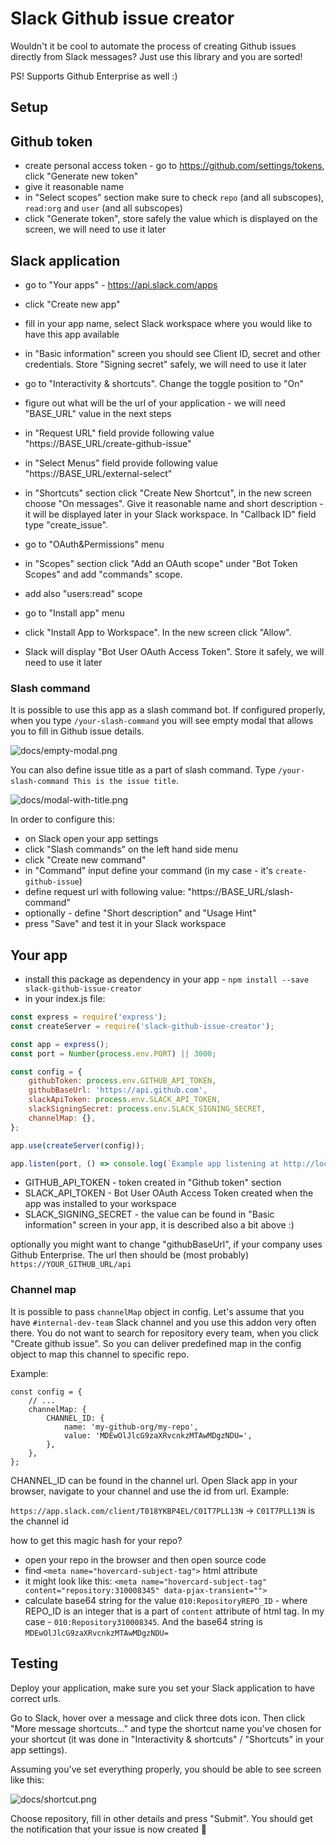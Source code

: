 # Slack Github issue creator

Wouldn't it be cool to automate the process of creating Github issues directly from Slack messages? Just use this library and you are sorted! 

PS! Supports Github Enterprise as well :) 

## Setup

## Github token

* create personal access token - go to https://github.com/settings/tokens, click "Generate new token"
* give it reasonable name
* in "Select scopes" section make sure to check `repo` (and all subscopes), `read:org` and `user` (and all subscopes)
* click "Generate token", store safely the value which is displayed on the screen, we will need to use it later

## Slack application

* go to "Your apps" - https://api.slack.com/apps
* click "Create new app"
* fill in your app name, select Slack workspace where you would like to have this app available

* in "Basic information" screen you should see Client ID, secret and other credentials. Store "Signing secret" safely, we will need to use it later
 
* go to "Interactivity & shortcuts". Change the toggle position to "On"
* figure out what will be the url of your application - we will need "BASE_URL" value in the next steps
* in "Request URL" field provide following value "https://BASE_URL/create-github-issue"
* in "Select Menus" field provide following value "https://BASE_URL/external-select"
* in "Shortcuts" section click "Create New Shortcut", in the new screen choose "On messages". Give it reasonable name and short description - it will be displayed later in your Slack workspace. In "Callback ID" field type "create_issue".

* go to "OAuth&Permissions" menu
* in "Scopes" section click "Add an OAuth scope" under "Bot Token Scopes" and add "commands" scope.
* add also "users:read" scope

* go to "Install app" menu
* click "Install App to Workspace". In the new screen click "Allow". 
* Slack will display "Bot User OAuth Access Token". Store it safely, we will need to use it later

### Slash command

It is possible to use this app as a slash command bot. If configured properly, when you type `/your-slash-command` you will see empty modal that allows you to fill in Github issue details.

![docs/empty-modal.png](docs/empty-modal.png)

You can also define issue title as a part of slash command. Type `/your-slash-command This is the issue title`.

![docs/modal-with-title.png](docs/modal-with-title.png)

In order to configure this:
* on Slack open your app settings 
* click "Slash commands" on the left hand side menu
* click "Create new command"
* in "Command" input define your command (in my case - it's `create-github-issue`)
* define request url with following value: "https://BASE_URL/slash-command"
* optionally - define "Short description" and "Usage Hint"
* press "Save" and test it in your Slack workspace

## Your app

* install this package as dependency in your app - `npm install --save slack-github-issue-creator`
* in your index.js file:
```js
const express = require('express');
const createServer = require('slack-github-issue-creator');

const app = express();
const port = Number(process.env.PORT) || 3000;

const config = {
    githubToken: process.env.GITHUB_API_TOKEN,
    githubBaseUrl: 'https://api.github.com',
    slackApiToken: process.env.SLACK_API_TOKEN,
    slackSigningSecret: process.env.SLACK_SIGNING_SECRET,
    channelMap: {},
};

app.use(createServer(config));

app.listen(port, () => console.log(`Example app listening at http://localhost:${port}`));
```

* GITHUB_API_TOKEN - token created in "Github token" section
* SLACK_API_TOKEN - Bot User OAuth Access Token created when the app was installed to your workspace
* SLACK_SIGNING_SECRET - the value can be found in "Basic information" screen in your app, it is described also a bit above :) 

optionally you might want to change "githubBaseUrl", if your company uses Github Enterprise. The url then should be (most probably) `https://YOUR_GITHUB_URL/api`

### Channel map

It is possible to pass `channelMap` object in config. 
Let's assume that you have `#internal-dev-team` Slack channel and you use this addon very often there. You do not want to search for repository every team, when you click "Create github issue". So you can deliver predefined map in the config object to map this channel to specific repo.

Example:
```
const config = {
    // ...
    channelMap: {
        CHANNEL_ID: {
            name: 'my-github-org/my-repo',
            value: 'MDEwOlJlcG9zaXRvcnkzMTAwMDgzNDU=',
        },
    },
};
```
CHANNEL_ID can be found in the channel url. Open Slack app in your browser, navigate to your channel and use the id from url. Example:

`https://app.slack.com/client/T018YKBP4EL/C01T7PLL13N` -> `C01T7PLL13N` is the channel id


how to get this magic hash for your repo?

* open your repo in the browser and then open source code
* find `<meta name="hovercard-subject-tag">` html attribute
* it might look like this: `<meta name="hovercard-subject-tag" content="repository:310008345" data-pjax-transient="">`
* calculate base64 string for the value `010:RepositoryREPO_ID` - where REPO_ID is an integer that is a part of `content` attribute of html tag. In my case - `010:Repository310008345`. And the base64 string is `MDEwOlJlcG9zaXRvcnkzMTAwMDgzNDU=`

## Testing

Deploy your application, make sure you set your Slack application to have correct urls.

Go to Slack, hover over a message and click three dots icon. Then click "More message shortcuts..." and type the shortcut name you've chosen for your shortcut (it was done in "Interactivity & shortcuts" / "Shortcuts" in your app settings).

Assuming you've set everything properly, you should be able to see screen like this:

![docs/shortcut.png](docs/shortcut.png)

Choose repository, fill in other details and press "Submit". You should get the notification that your issue is now created 🎉

